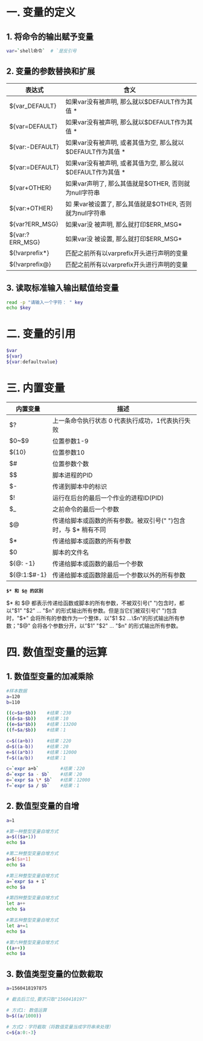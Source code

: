 # 一. 变量的定义

## 1. 将命令的输出赋予变量

```bash
var=`shell命令`  # `是反引号
```

## 2. 变量的参数替换和扩展

| 表达式          | 含义                                                         |
| --------------- | ------------------------------------------------------------ |
| ${var_DEFAULT}  | 如果var没有被声明, 那么就以$DEFAULT作为其值 *               |
| ${var=DEFAULT}  | 如果var没有被声明, 那么就以$DEFAULT作为其值 *               |
| ${var:-DEFAULT} | 如果var没有被声明, 或者其值为空, 那么就以$DEFAULT作为其值 * |
| ${var:=DEFAULT} | 如果var没有被声明, 或者其值为空, 那么就以$DEFAULT作为其值 * |
| ${var+OTHER}    | 如果var声明了, 那么其值就是$OTHER, 否则就为null字符串       |
| ${var:+OTHER}   | 如 果var被设置了, 那么其值就是$OTHER, 否则就为null字符串     |
| ${var?ERR_MSG}  | 如果var没 被声明, 那么就打印$ERR_MSG*                        |
| ${var:?ERR_MSG} | 如果var没 被设置, 那么就打印$ERR_MSG*                        |
| ${!varprefix*}  | 匹配之前所有以varprefix开头进行声明的变量                    |
| ${!varprefix@}  | 匹配之前所有以varprefix开头进行声明的变量                    |



## 3. 读取标准输入输出赋值给变量

```bash
read -p "请输入一个字符： " key
echo $key
```

# 二. 变量的引用

```bash
$var
${var}
${var:defaultvalue}
```

# 三. 内置变量

| 内置变量    | 描述                                                         |
| ----------- | ------------------------------------------------------------ |
| $?          | 上一条命令执行状态  0 代表执行成功，1代表执行失败            |
| \$0~\$9     | 位置参数1-9                                                  |
| \${10}      | 位置参数10                                                   |
| \$#         | 位置参数个数                                                 |
| \$$         | 脚本进程的PID                                                |
| \$-         | 传递到脚本中的标识                                           |
| \$!         | 运行在后台的最后一个作业的进程ID(PID)                        |
| \$_         | 之前命令的最后一个参数                                       |
| \$@         | 传递给脚本或函数的所有参数。被双引号(" ")包含时，与 \$* 稍有不同 |
| \$*         | 传递给脚本或函数的所有参数                                   |
| \$0         | 脚本的文件名                                                 |
| ${@: -1}    | 传递给脚本或函数的最后一个参数                               |
| ${@:1:$#-1} | 传递给脚本或函数除最后一个参数以外的所有参数                 |

**`$* 和 $@ 的区别`**

$* 和 $@ 都表示传递给函数或脚本的所有参数，不被双引号(" ")包含时，都以"$1" "$2" … "$n" 的形式输出所有参数。但是当它们被双引号(" ")包含时，"$*" 会将所有的参数作为一个整体，以"$1 $2 …\$n"的形式输出所有参数；"$@" 会将各个参数分开，以”\$1” "\$2" … "$n" 的形式输出所有参数。

# 四. 数值型变量的运算

## 1. 数值型变量的加减乘除

```bash
#样本数据
a=120
b=110

((c=$a+$b))    #结果：230
((d=$a-$b))    #结果：10
((e=$a*$b))    #结果：13200
((f=$a/$b))    #结果：1

c=$((a+b))     #结果：220
d=$((a-b))     #结果：20
e=$((a*b))     #结果：12000
f=$((a/b))     #结果：1

c=`expr a+b`        #结果：220
d=`expr $a - $b`    #结果：20
e=`expr $a \* $b`   #结果：12000
f=`expr $a / $b`    #结果：1
```

## 2. 数值型变量的自增

```bash
a=1

#第一种整型变量自增方式
a=$(($a+1))
echo $a

#第二种整型变量自增方式
a=$[$a+1]
echo $a

#第三种整型变量自增方式
a=`expr $a + 1`
echo $a

#第四种整型变量自增方式
let a++
echo $a

#第五种整型变量自增方式
let a+=1
echo $a

#第六种整型变量自增方式
((a++))
echo $a
```

## 3. 数值类型变量的位数截取

```bash
a=1560418197875

# 截去后三位,要求只取"1560418197"

# 方式1: 数值运算
b=$((a/1000))

# 方式2：字符截取（将数值变量当成字符串来处理）
c=${a:0:-3}
```